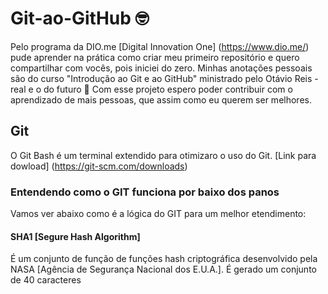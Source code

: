 # Git-ao-GitHub 🤓

Pelo programa da DIO.me [Digital Innovation One] (https://www.dio.me/) pude aprender na prática como criar meu primeiro repositório e quero compartilhar com vocês, pois iniciei do zero. 
Minhas anotações pessoais são do curso "Introdução ao Git e ao GitHub" ministrado pelo Otávio Reis - real e o do futuro 🤭
Com esse projeto espero poder contribuir com o aprendizado de mais pessoas, que assim como eu querem ser melhores. 

## Git 
O Git Bash é um terminal extendido para otimizaro o uso do Git.
[Link para dowload] (https://git-scm.com/downloads)

### Entendendo como o GIT funciona por baixo dos panos

Vamos ver abaixo como é a lógica do GIT para um melhor etendimento:

#### SHA1 [Segure Hash Algorithm]  
 É um conjunto de função de funções hash criptográfica desenvolvido pela NASA [Agência de Segurança Nacional dos E.U.A.]. 
 É gerado um conjunto de 40 caracteres 
